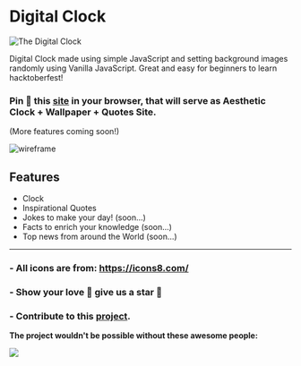 # Digital Clock 

![The Digital Clock](https://user-images.githubusercontent.com/68807845/194543175-5b200fb0-4e20-4cc2-9103-ba7f65b78ea2.png)

Digital Clock made using simple JavaScript and setting background images randomly using Vanilla JavaScript.
Great and easy for beginners to learn hacktoberfest!

### Pin 📌 this [site](https://nisoojadhav.github.io/clock) in your browser, that will serve as Aesthetic Clock + Wallpaper + Quotes Site.
(More features coming soon!)

![wireframe](https://user-images.githubusercontent.com/68807845/194703978-5e2c7c7e-0c47-453f-8e90-a5abbaef8a2b.png)


## Features

- Clock
- Inspirational Quotes
- Jokes to make your day! (soon...)
- Facts to enrich your knowledge (soon...)
- Top news from around the World (soon...)

------
### - All icons are from: https://icons8.com/
### - Show your love 💛 give us a star 🌟
### - Contribute to this [project](https://github.com/NisooJadhav/clock/blob/main/CONTRIBUTING.md).

<b>The project wouldn't be possible without these awesome people:</b>

<a href="https://github.com/nisoojadhav/clock/graphs/contributors">
  <img src="https://contrib.rocks/image?repo=nisoojadhav/clock" />
</a>
